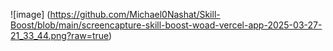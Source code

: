 ![image] (https://github.com/Michael0Nashat/Skill-Boost/blob/main/screencapture-skill-boost-woad-vercel-app-2025-03-27-21_33_44.png?raw=true)
